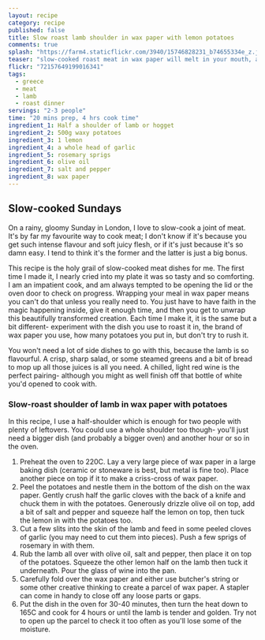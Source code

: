 ```yaml
---
layout: recipe
category: recipe
published: false
title: Slow roast lamb shoulder in wax paper with lemon potatoes
comments: true
splash: "https://farm4.staticflickr.com/3940/15746828231_b74655334e_z.jpg"
teaser: "slow-cooked roast meat in wax paper will melt in your mouth, and melt your heart too."
flickr: "72157649199016341"
tags: 
  - greece
  - meat
  - lamb
  - roast dinner
servings: "2-3 people"
time: "20 mins prep, 4 hrs cook time"
ingredient_1: Half a shoulder of lamb or hogget
ingredient_2: 500g waxy potatoes
ingredient_3: 1 lemon
ingredient_4: a whole head of garlic
ingredient_5: rosemary sprigs
ingredient_6: olive oil
ingredient_7: salt and pepper
ingredient_8: wax paper
---
```


## Slow-cooked Sundays

On a rainy, gloomy Sunday in London, I love to slow-cook a joint of meat. It's by far my favourite way to cook meat; I don't know if it's because you get such intense flavour and soft juicy flesh, or if it's just because it's so damn easy. I tend to think it's the former and the latter is just a big bonus. 

This recipe is the holy grail of slow-cooked meat dishes for me. The first time I made it, I nearly cried into my plate it was so tasty and so comforting. I am an impatient cook, and am always tempted to be opening the lid or the oven door to check on progress. Wrapping your meal in wax paper means you can't do that unless you really need to. You just have to have faith in the magic happening inside, give it enough time, and then you get to unwrap this beautifully transformed creation. Each time I make it, it is the same but a bit different- experiment with the dish you use to roast it in, the brand of wax paper you use, how many potatoes you put in, but don't try to rush it. 

You won't need a lot of side dishes to go with this, because the lamb is so flavourful. A crisp, sharp salad, or some steamed greens and a bit of bread to mop up all those juices is all you need. A chilled, light red wine is the perfect pairing- although you might as well finish off that bottle of white you'd opened to cook with.

### Slow-roast shoulder of lamb in wax paper with potatoes

In this recipe, I use a half-shoulder which is enough for two people with plenty of leftovers. You could use a whole shoulder too though- you'll just need a bigger dish (and probably a bigger oven) and another hour or so in the oven.

1. Preheat the oven to 220C. Lay a very large piece of wax paper in a large baking dish (ceramic or stoneware is best, but metal is fine too). Place another piece on top if it to make a criss-cross of wax paper.
2. Peel the potatoes and nestle them in the bottom of the dish on the wax paper. Gently crush half the garlic cloves with the back of a knife and chuck them in with the potatoes. Generously drizzle olive oil on top, add a bit of salt and pepper and squeeze half the lemon on top, then tuck the lemon in with the potatoes too.
3. Cut a few slits into the skin of the lamb and feed in some peeled cloves of garlic (you may need to cut them into pieces). Push a few sprigs of rosemary in with them. 
4. Rub the lamb all over with olive oil, salt and pepper, then place it on top of the potatoes. Squeeze the other lemon half on the lamb then tuck it underneath. Pour the glass of wine into the pan.
5. Carefully fold over the wax paper and either use butcher's string or some other creative thinking to create a parcel of wax paper. A stapler can come in handy to close off any loose parts or gaps.
6. Put the dish in the oven for 30-40 minutes, then turn the heat down to 165C and cook for 4 hours or until the lamb is tender and golden. Try not to open up the parcel to check it too often as you'll lose some of the moisture.



